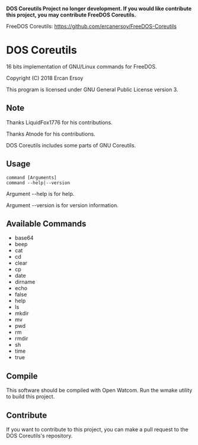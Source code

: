 **DOS Coreutils Project no longer development. If you would like contribute this project, you may contribute FreeDOS Coreutils.**

FreeDOS Coreutils: https://github.com/ercanersoy/FreeDOS-Coreutils

# DOS Coreutils

16 bits implementation of GNU/Linux commands for FreeDOS.

Copyright (C) 2018 Ercan Ersoy

This program is licensed under GNU General Public License version 3.

## Note

  Thanks LiquidFox1776 for his contributions.
  
  Thanks Atnode for his contributions.
  
  DOS Coreutils includes some parts of GNU Coreutils.

## Usage

    command [Arguments]
    command --help|--version

Argument --help is for help.

Argument --version is for version information.

## Available Commands

  * base64
  * beep
  * cat
  * cd
  * clear
  * cp
  * date
  * dirname
  * echo
  * false
  * help
  * ls
  * mkdir
  * mv
  * pwd
  * rm
  * rmdir
  * sh
  * time
  * true

## Compile

This software should be compiled with Open Watcom. Run the wmake utility to build this project.

## Contribute

If you want to contribute to this project, you can make a pull request to the DOS Coreutils's repository.
